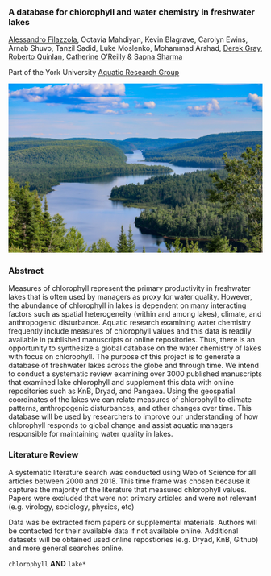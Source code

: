 ### A database for chlorophyll and water chemistry in freshwater lakes 

[Alessandro Filazzola](http://www.filazzola.info/), Octavia Mahdiyan, Kevin Blagrave, Carolyn Ewins,  Arnab Shuvo, Tanzil Sadid, Luke Moslenko, Mohammad Arshad, [Derek Gray](http://graylaboratory.ca/), [Roberto Quinlan](http://www.yorku.ca/rquinlan/), [Catherine O’Reilly](https://my.ilstu.edu/~cmoreil/index.html)  & [Sapna Sharma](https://sharmalab.wordpress.com/)

Part of the York University [Aquatic Research Group](http://www.yorkaquaticresearch.ca/)

![](./lake.jpg)
<br> 

### Abstract

Measures of chlorophyll represent the primary productivity in freshwater lakes that is often used by managers as proxy for water quality. However, the abundance of chlorophyll in lakes is dependent on many interacting factors such as spatial heterogeneity (within and among lakes), climate, and anthropogenic disturbance. Aquatic research examining water chemistry frequently include measures of chlorophyll values and this data is readily available in published manuscripts or online repositories. Thus, there is an opportunity to synthesize a global database on the water chemistry of lakes with focus on chlorophyll. The purpose of this project is to generate a database of freshwater lakes across the globe and through time. We intend to conduct a systematic review examining over 3000 published manuscripts that examined lake chlorophyll and supplement this data with online repositories such as KnB, Dryad, and Pangaea. Using the geospatial coordinates of the lakes we can relate measures of chlorophyll to climate patterns, anthropogenic disturbances, and other changes over time. This database will be used by researchers to improve our understanding of how chlorophyll responds to global change and assist aquatic managers responsible for maintaining water quality in lakes. 

### Literature Review

A systematic literature search was conducted using Web of Science for all articles between 2000 and 2018. This time frame was chosen because it captures the majority of the literature that measured chlorophyll values. Papers were excluded that were not primary articles and were not relevant (e.g. virology, sociology, physics, etc)

Data was be extracted from papers or supplemental materials. Authors will be contacted for their available data if not available online. Additional datasets will be obtained used online repostiories (e.g. Dryad, KnB, Github) and more general searches online. 

`chlorophyll`
**AND** 
`lake*`